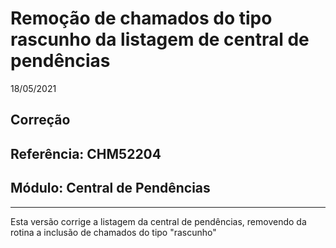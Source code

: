 # Remoção de chamados do tipo rascunho da listagem de central de pendências
18/05/2021
## Correção
## Referência: CHM52204
## Módulo: Central de Pendências
***

Esta versão corrige a listagem da central de pendências, removendo da rotina a inclusão de chamados do tipo "rascunho"